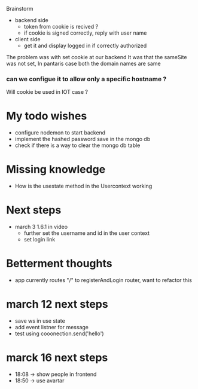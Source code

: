 Brainstorm
* backend side
    * token from cookie is recived ?
    * if cookie is signed correctly, reply with user name
* client side
    * get it and display logged in if correctly authorized

The problem was with set cookie at our backend
It was that the sameSite was not set, 
In pantaris case both the domain names are same

### can we configue it to allow only a specific hostname ?
Will cookie be used in IOT case ?



# My todo wishes
* configure nodemon to start backend
* implement the hashed password save in the mongo db
* check if there is a way to clear the mongo db table

# Missing knowledge
* How is the usestate method in the Usercontext working

# Next steps
* march 3  1.6.1 in video
    * further set the username and id in the user context
    * set login link


# Betterment thoughts
* app currently routes "/" to registerAndLogin router, want to refactor this

# march 12 next steps
* save ws in use state
* add event listner for message
* test using cooonection.send('hello')

# marck 16 next steps
* 18:08 -> show people in frontend
* 18:50 -> use avartar